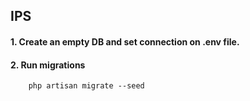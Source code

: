 ## IPS

#### 1. Create an empty DB and set connection on .env file.

#### 2. Run migrations
```
    php artisan migrate --seed
```
